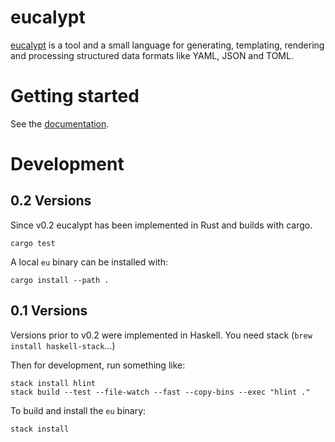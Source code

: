 # eucalypt

[eucalypt](https://curvelogic.github.io/eucalypt/) is a tool and a
small language for generating, templating, rendering and processing
structured data formats like YAML, JSON and TOML.

# Getting started

See the [documentation](https://curvelogic.github.io/eucalypt/).

# Development

## 0.2 Versions

Since v0.2 eucalypt has been implemented in Rust and builds with cargo.

```
cargo test
```

A local `eu` binary can be installed with:

```
cargo install --path .
```

## 0.1 Versions

Versions prior to v0.2 were implemented in Haskell. You need stack
(`brew install haskell-stack`...)

Then for development, run something like:

```
stack install hlint
stack build --test --file-watch --fast --copy-bins --exec "hlint ."
```

To build and install the `eu` binary:

```
stack install
```
